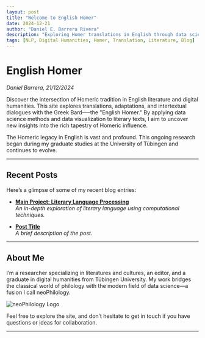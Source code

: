 ```yaml
---
layout: post
title: "Welcome to English Homer"
date: 2024-12-21
author: "Daniel E. Barrera Rivera"
description: "Exploring Homer translations in English through data science"
tags: [NLP, Digital Humanities, Homer, Translation, Literature, Blog]
---
```


# English Homer
*Daniel Barrera, 21/12/2024*

Discover the intersection of Homeric tradition in English literature and digital humanities. This site explores translations, adaptations, and intertextual dialogues with the Greek Bard—–the "English Homer." By applying data science methods and data visualization to literary texts, I aim to uncover new insights into the rich tapestry of Homeric influence.

The Homeric legacy in English is vast and profound. This ongoing research began during my graduate studies at the University of Tübingen and continues to evolve.

---

## Recent Posts

Here’s a glimpse of some of my recent blog entries:

- **[Main Project: Literary Language Processing](https://neophilology.github.io/Literary-Language-Processing/)**  
  *An in-depth exploration of literary language using computational techniques.*

- **[Post Title](file.md)**  
  *A brief description of the post.*

---



## About Me

I’m a researcher specializing in literatures and cultures, an editor, and a graduate in digital humanities from Tübingen University. My work bridges the classical world of philology with the modern field of data science—a fusion I call neoPhilology.

![neoPhilology Logo](assets/images/neoPhi_logo_web.jpg)

Feel free to explore the site, and don’t hesitate to get in touch if you have questions or ideas for collaboration.

---
